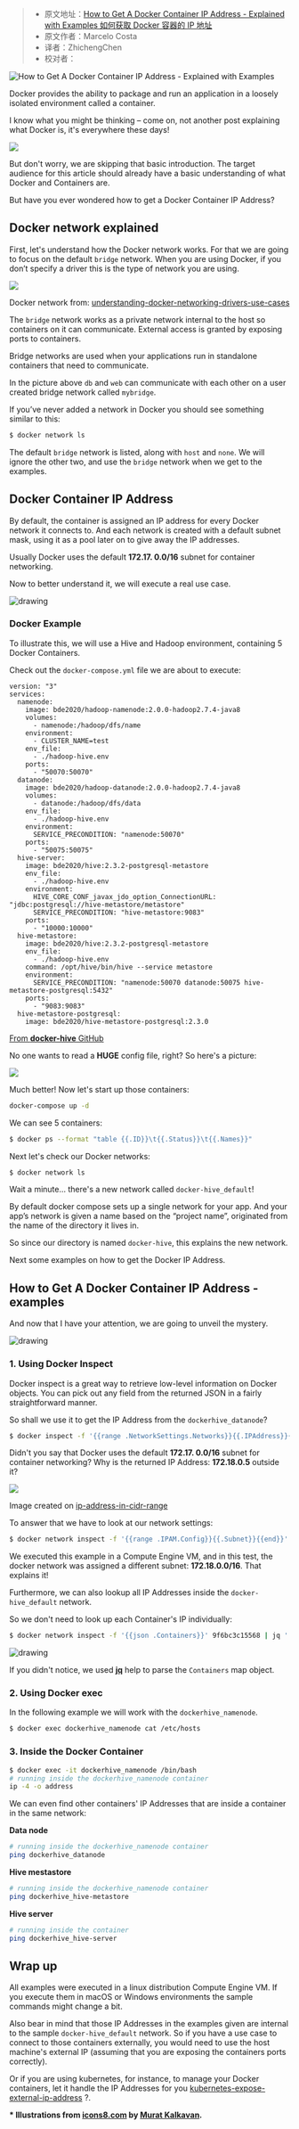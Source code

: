 > * 原文地址：[How to Get A Docker Container IP Address - Explained with Examples 如何获取 Docker 容器的 IP 地址](https://www.freecodecamp.org/news/how-to-get-a-docker-container-ip-address-explained-with-examples/)
> * 原文作者：Marcelo Costa
> * 译者：ZhichengChen
> * 校对者：

![How to Get A Docker Container IP Address - Explained with Examples](https://images.unsplash.com/photo-1545935950-b7a28791ad7a?ixlib=rb-1.2.1&q=80&fm=jpg&crop=entropy&cs=tinysrgb&w=2000&fit=max&ixid=eyJhcHBfaWQiOjExNzczfQ)

Docker provides the ability to package and run an application in a loosely isolated environment called a container.

I know what you might be thinking – come on, not another post explaining what Docker is, it's everywhere these days!

![](https://www.freecodecamp.org/news/content/images/2020/06/docker-i-see.jpg)

But don't worry, we are skipping that basic introduction. The target audience for this article should already have a basic understanding of what Docker and Containers are.

But have you ever wondered how to get a Docker Container IP Address?

## Docker network explained

  
First, let's understand how the Docker network works. For that we are going to focus on the default  `bridge`  network. When you are using Docker, if you don’t specify a driver this is the type of network you are using.

![](https://www.freecodecamp.org/news/content/images/2020/06/docker-network.png)

Docker network from:  [understanding-docker-networking-drivers-use-cases][1]

The  `bridge`  network works as a private network internal to the host so containers on it can communicate. External access is granted by exposing ports to containers.

Bridge networks are used when your applications run in standalone containers that need to communicate.

In the picture above  `db`  and  `web`  can communicate with each other on a user created bridge network called  `mybridge`.

If you’ve never added a network in Docker you should see something similar to this:

```bash
$ docker network ls


```

The default  `bridge`  network is listed, along with  `host`  and  `none`. We will ignore the other two, and use the  `bridge`  network when we get to the examples.

## Docker Container IP Address

  
By default, the container is assigned an IP address for every Docker network it connects to. And each network is created with a default subnet mask, using it as a pool later on to give away the IP addresses.

Usually Docker uses the default  **172.17. 0.0/16**  subnet for container networking.

Now to better understand it, we will execute a real use case.

![drawing](https://www.freecodecamp.org/news/content/images/2020/06/flamenco-done.png)

### Docker Example

  
To illustrate this, we will use a Hive and Hadoop environment, containing 5 Docker Containers.

Check out the  `docker-compose.yml`  file we are about to execute:

```
version: "3"
services:
  namenode:
    image: bde2020/hadoop-namenode:2.0.0-hadoop2.7.4-java8
    volumes:
      - namenode:/hadoop/dfs/name
    environment:
      - CLUSTER_NAME=test
    env_file:
      - ./hadoop-hive.env
    ports:
      - "50070:50070"
  datanode:
    image: bde2020/hadoop-datanode:2.0.0-hadoop2.7.4-java8
    volumes:
      - datanode:/hadoop/dfs/data
    env_file:
      - ./hadoop-hive.env
    environment:
      SERVICE_PRECONDITION: "namenode:50070"
    ports:
      - "50075:50075"
  hive-server:
    image: bde2020/hive:2.3.2-postgresql-metastore
    env_file:
      - ./hadoop-hive.env
    environment:
      HIVE_CORE_CONF_javax_jdo_option_ConnectionURL: "jdbc:postgresql://hive-metastore/metastore"
      SERVICE_PRECONDITION: "hive-metastore:9083"
    ports:
      - "10000:10000"
  hive-metastore:
    image: bde2020/hive:2.3.2-postgresql-metastore
    env_file:
      - ./hadoop-hive.env
    command: /opt/hive/bin/hive --service metastore
    environment:
      SERVICE_PRECONDITION: "namenode:50070 datanode:50075 hive-metastore-postgresql:5432"
    ports:
      - "9083:9083"
  hive-metastore-postgresql:
    image: bde2020/hive-metastore-postgresql:2.3.0

```

[From  **docker-hive**  GitHub][2]

No one wants to read a  **HUGE**  config file, right? So here's a picture:

![](https://www.freecodecamp.org/news/content/images/2020/06/Screen-Shot-2020-06-21-at-2.48.18-PM.png)

Much better! Now let's start up those containers:

```bash
docker-compose up -d

```

We can see 5 containers:

```bash
$ docker ps --format "table {{.ID}}\t{{.Status}}\t{{.Names}}"

```

Next let's check our Docker networks:

```bash
$ docker network ls

```

Wait a minute... there's a new network called  `docker-hive_default`!

By default docker compose sets up a single network for your app. And your app’s network is given a name based on the “project name”, originated from the name of the directory it lives in.

So since our directory is named  `docker-hive`, this explains the new network.

Next some examples on how to get the Docker IP Address.

## How to Get A Docker Container IP Address - examples  

And now that I have your attention, we are going to unveil the mystery.

![drawing](https://www.freecodecamp.org/news/content/images/2020/06/bermuda-logged-out-1.png)

### 1\. Using Docker Inspect

  
Docker inspect is a great way to retrieve low-level information on Docker objects. You can pick out any field from the returned JSON in a fairly straightforward manner.

So shall we use it to get the IP Address from the  `dockerhive_datanode`?

```bash
$ docker inspect -f '{{range .NetworkSettings.Networks}}{{.IPAddress}}{{end}}' 75000c343eb7

```

Didn't you say that Docker uses the default  **172.17. 0.0/16**  subnet for container networking? Why is the returned IP Address:  **172.18.0.5**  outside it?

![](https://www.freecodecamp.org/news/content/images/2020/06/Screen-Shot-2020-06-22-at-3.25.07-PM.png)

Image created on  [ip-address-in-cidr-range][3]

To answer that we have to look at our network settings:

```bash
$ docker network inspect -f '{{range .IPAM.Config}}{{.Subnet}}{{end}}'  9f6bc3c15568

```

We executed this example in a Compute Engine VM, and in this test, the docker network was assigned a different subnet:  **172.18.0.0/16**. That explains it!

Furthermore, we can also lookup all IP Addresses inside the  `docker-hive_default`  network.

So we don't need to look up each Container's IP individually:

```bash
$ docker network inspect -f '{{json .Containers}}' 9f6bc3c15568 | jq '.[] | .Name + ":" + .IPv4Address'

```

![drawing](https://www.freecodecamp.org/news/content/images/2020/06/cherry-success.png)

If you didn't notice, we used  [**jq**][4]  help to parse the  `Containers`  map object.

### 2\. Using Docker exec

In the following example we will work with the  `dockerhive_namenode`.

```bash
$ docker exec dockerhive_namenode cat /etc/hosts

```

### 3\. Inside the Docker Container

```bash
$ docker exec -it dockerhive_namenode /bin/bash
# running inside the dockerhive_namenode container
ip -4 -o address

```

We can even find other containers' IP Addresses that are inside a container in the same network:

**Data node**

```bash
# running inside the dockerhive_namenode container
ping dockerhive_datanode

```

**Hive mestastore**

```bash
# running inside the dockerhive_namenode container
ping dockerhive_hive-metastore

```

**Hive server**

```bash
# running inside the container
ping dockerhive_hive-server

```

## **Wrap up**

All examples were executed in a linux distribution Compute Engine VM. If you execute them in macOS or Windows environments the sample commands might change a bit.

Also bear in mind that those IP Addresses in the examples given are internal to the sample  `docker-hive_default`  network. So if you have a use case to connect to those containers externally, you would need to use the host machine's external IP (assuming that you are exposing the containers ports correctly).  
  
Or if you are using kubernetes, for instance, to manage your Docker containers, let it handle the IP Addresses for you  [kubernetes-expose-external-ip-address][5]  ?.

**\* Illustrations from  [icons8.com][6]  by  [Murat Kalkavan][7].**

[1]: https://www.docker.com/blog/understanding-docker-networking-drivers-use-cases/
[2]: https://github.com/mesmacosta/docker-hive
[3]: https://tehnoblog.org/ip-tools/ip-address-in-cidr-range/
[4]: https://github.com/stedolan/jq
[5]: https://kubernetes.io/docs/tutorials/stateless-application/expose-external-ip-address/
[6]: https://icons8.com/
[7]: https://dribbble.com/muratkalkavan
